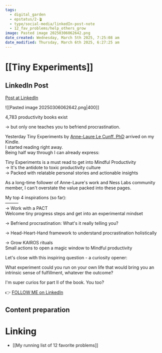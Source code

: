```yaml
---
tags:
  - digital_garden
  - epstatus/2-🪴
  - type/social-media/linkedIn-post-note
  - 12_fav_problems/help_others_grow
image: Pasted image 20250306062642.png
date_created: Wednesday, March 5th 2025, 7:25:08 am
date_modified: Thursday, March 6th 2025, 6:27:25 am
---
```

# [[Tiny Experiments]]
## LinkedIn Post
[Post at LinkedIn](https://www.linkedin.com/posts/sebastiankamilli_4783-productivity-books-exist-but-only-activity-7302947696334524416-WyNK?utm_source=share&utm_medium=member_desktop&rcm=ACoAAA1M1pkBgWCYPhT45EpfLiHzViQqRWNCIv4)

![[Pasted image 20250306062642.png|400]]

4,783 productivity books exist  
  
→ but only one teaches you to befriend procrastination.  
  
Yesterday Tiny Experiments by [Anne-Laure Le Cunff, PhD](https://www.linkedin.com/in/neuranne/) arrived on my Kindle.  
I started reading right away.  
Being half way through I can already express:  
  
Tiny Experiments is a must read to get into Mindful Productivity  
→ It's the antidote to toxic productivity culture  
→ Packed with relatable personal stories and actionable insights  
  
As a long-time follower of Anne-Laure's work and Ness Labs community member, I can't overstate the value packed into these pages.  

My top 4 inspirations (so far):  
———  
→ Work with a PACT  
Welcome tiny progress steps and get into an experimental mindset  
  
→ Befriend procrastination: What's it really telling you?  
  
→ Head-Heart-Hand framework to understand procrastination holistically  
  
→ Grow KAIROS rituals  
Small actions to open a magic window to Mindful productivity  

Let's close with this inspiring question - a curiosity opener:  
  
What experiment could you run on your own life that would bring you an intrinsic sense of fulfillment, whatever the outcome?  

I'm super curios for part II of the book. You too?

👉 [FOLLOW ME on LinkedIn](https://www.linkedin.com/comm/mynetwork/discovery-see-all?usecase=PEOPLE_FOLLOWS&followMember=sebastiankamilli)

## Content preparation

# Linking
+ [[My running list of 12 favorite problems]]